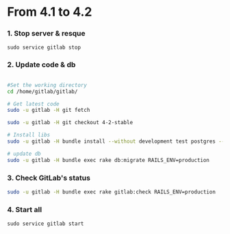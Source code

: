 # From 4.1 to 4.2

### 1. Stop server & resque

    sudo service gitlab stop

### 2. Update code & db

```bash

#Set the working directory
cd /home/gitlab/gitlab/

# Get latest code
sudo -u gitlab -H git fetch

sudo -u gitlab -H git checkout 4-2-stable

# Install libs
sudo -u gitlab -H bundle install --without development test postgres --deployment

# update db
sudo -u gitlab -H bundle exec rake db:migrate RAILS_ENV=production

```


### 3. Check GitLab's status

```bash
sudo -u gitlab -H bundle exec rake gitlab:check RAILS_ENV=production
```



### 4. Start all

    sudo service gitlab start
